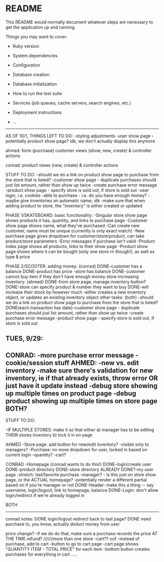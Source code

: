 # README

This README would normally document whatever steps are necessary to get the
application up and running.

Things you may want to cover:

* Ruby version

* System dependencies

* Configuration

* Database creation

* Database initialization

* How to run the test suite

* Services (job queues, cache servers, search engines, etc.)

* Deployment instructions

* ...


----------
AS OF 10/1, THINGS LEFT TO DO:
-styling adjustments
	-user show page
	-potentially product show page? idk, we don't actually display this anymore


ahmed:
form (purchase)
customer views (show, new, create) & controller actions


conrad:
product views (new, create) & controller actions




STUFF TO DO:
-should we do a link on product show page to purchase from the store that is listed?
-customer show page - duplicate purchases should just list amount, rather than show up twice
-create purchase error message
-product show page - specify store is sold out, if store is sold out
-user login, i.e. cookies
-able to purchase - i.e. do you have enough money?
-maybe give inventories an automatic name, idk
-make sure that when adding product to store, the "inventory" is either created or updated


PHASE 1/SKATEBOARD:
basic functionality:
	-Singular store show page shows products it has, quantity, and links to purchase page
	-Customer show page shows name, what they've purchased
	-Can create new customer, name must be unique (currently is only exact match)
	-New purchase page gives dropdown for customer/store/product, can take product/store parameters
	-Error messages if purchase isn't valid
	-Product index page shows all products, links to their show page
	-Product show page shows where it can be bought (only one store rn though!), as well as type & price


PHASE 2/SCOOTER:
adding money: (conrad)
	DONE-customer has a balance
	DONE-product has price
	-store has balance
	DONE-customer cannot buy item if they don't have enough money
store increasing inventory: (ahmed)
	DONE-from store page, manage inventory button?
	DONE-store can specify product & number they want to buy
	DONE-will increase their stock by however much
	-either creates a new inventory object, or updates an existing inventory object
other tasks: (both)
	-should we do a link on product show page to purchase from the store that is listed?
	DONE(each transaction has date)-customer show page - duplicate purchases should just list amount, rather than show up twice
	-create purchase error message
	-product show page - specify store is sold out, if store is sold out



TUES, 9/29:
---
CONRAD:
	-more purchase error message
	-cookie/session stuff
AHMED:
	-new vs. edit inventory
		-make sure there's validation for new inventory, ie if that already exists, throw error OR just have it update instead
	-debug store showing up multiple times on product page
	-debug product showing up multiple times on store page
BOTH?
-------
STUFF TO DO:

-IF MULTIPLE STORES: make it so that either
	a) manager has to be editing THEIR stores inventory
	b) lock it in on page



AHMED
-Store page: add button for new/edit inventory?
	-visible only to managers?
-Purchase: no more dropdown for user, locked in based on current login
	-quantity?
	-cart?

CONRAD
-Homepage (conrad wants to do this!)
	DONE-login/create user
	DONE-product directory
	DONE-store directory
	ALREADY DONE?-my user page
	-stretch: last/favorite purchase
	-manager? - is this just on store show page, or the ACTUAL homepage?
		-potentially render a different partial based on if you're manager or not
DONE-Header: make this a thing -- say username, login/logout, link to homepage, balance
DONE-Login: don't allow login/redirect if we're already logged in

BOTH


----
conrad notes:
DONE login/logout redirect back to last page?
DONE need purchase to, you know, actually deduct money from user








price change?
	-if we do do that, make sure a purchase records the price AT THE TIME
refund?
//////more than one store
-cart?? oof
	-instead of purchase, add to cart
	-button to go to cart page
	-cart page shows "QUANTITY ITEM - TOTAL PRICE" for each item
	-bottom button creates purchases for everything in cart
.....